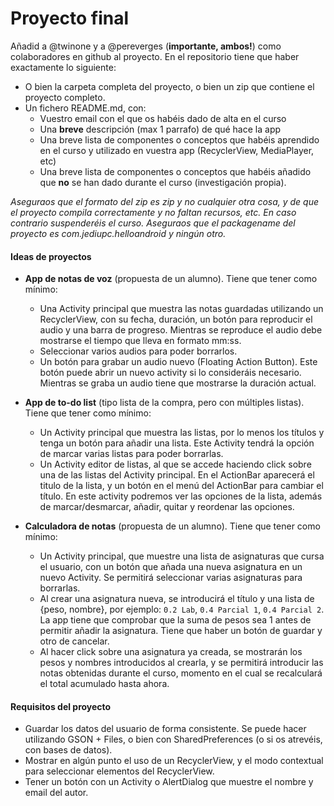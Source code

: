 # Proyecto final

Añadid a @twinone y a @pereverges (**importante, ambos!**) como colaboradores en github al proyecto. En el repositorio tiene que haber exactamente lo siguiente:
- O bien la carpeta completa del proyecto, o bien un zip que contiene el proyecto completo. 
- Un fichero README.md, con:
  * Vuestro email con el que os habéis dado de alta en el curso
  * Una **breve** descripción (max 1 parrafo) de qué hace la app
  * Una breve lista de componentes o conceptos que habéis aprendido en el curso y utilizado en vuestra app (RecyclerView, MediaPlayer, etc)
  * Una breve lista de componentes o conceptos que habéis añadido que **no** se han dado durante el curso (investigación propia).
  

*Aseguraos que el formato del zip es zip y no cualquier otra cosa, y de que el proyecto compila correctamente y no faltan recursos, etc. En caso contrario suspenderéis el curso.*
*Aseguraos que el packagename del proyecto es com.jediupc.helloandroid y ningún otro.*


#### Ideas de proyectos
* **App de notas de voz** (propuesta de un alumno). Tiene que tener como mínimo:
  - Una Activity principal que muestra las notas guardadas utilizando un RecyclerView, con su fecha, duración, un botón para reproducir el audio y una barra de progreso. Mientras se reproduce el audio debe mostrarse el tiempo que lleva en formato mm:ss.
  - Seleccionar varios audios para poder borrarlos.
  - Un botón para grabar un audio nuevo (Floating Action Button). Este botón puede abrir un nuevo activity si lo consideráis necesario. Mientras se graba un audio tiene que mostrarse la duración actual.
  
* **App de to-do list** (tipo lista de la compra, pero con múltiples listas). Tiene que tener como mínimo:
  - Un Activity principal que muestra las listas, por lo menos los títulos y tenga un botón para añadir una lista. Este Activity tendrá la opción de marcar varias listas para poder borrarlas.
  - Un Activity editor de listas, al que se accede haciendo click sobre una de las listas del Activity principal. En el ActionBar aparecerá el titulo de la lista, y un botón en el menú del ActionBar para cambiar el título. En este activity podremos ver las opciones de la lista, además de marcar/desmarcar, añadir, quitar y reordenar las opciones.
  
* **Calculadora de notas** (propuesta de un alumno). Tiene que tener como mínimo:
  - Un Activity principal, que muestre una lista de asignaturas que cursa el usuario, con un botón que añada una nueva asignatura en un nuevo Activity. Se permitirá seleccionar varias asignaturas para borrarlas.
  - Al crear una asignatura nueva, se introducirá el título y una lista de {peso, nombre}, por ejemplo: `0.2 Lab`, `0.4 Parcial 1`, `0.4 Parcial 2`. La app tiene que comprobar que la suma de pesos sea 1 antes de permitir añadir la asignatura. Tiene que haber un botón de guardar y otro de cancelar.
  - Al hacer click sobre una asignatura ya creada, se mostrarán los pesos y nombres introducidos al crearla, y se permitirá introducir las notas obtenidas durante el curso, momento en el cual se recalculará el total acumulado hasta ahora.
  


#### Requisitos del proyecto
- Guardar los datos del usuario de forma consistente. Se puede hacer utilizando GSON + Files, o bien con SharedPreferences (o si os atrevéis, con bases de datos).
- Mostrar en algún punto el uso de un RecyclerView, y el modo contextual para seleccionar elementos del RecyclerView.
- Tener un botón con un Activity o AlertDialog que muestre el nombre y email del autor.
